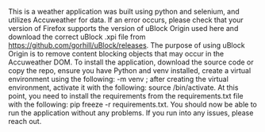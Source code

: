 This is a weather application was built using python and selenium, and utilizes Accuweather for data. If an error occurs, please check that your version of Firefox supports the version of uBlock Origin used here and download the correct uBlock .xpi file from https://github.com/gorhill/uBlock/releases. The purpose of using uBlock Origin is to remove content blocking objects that may occur in the Accuweather DOM. To install the application, download the source code or copy the repo, ensure you have Python and venv installed, create a virtual environment using the following: <python-version> -m venv <dir-name>; after creating the virtual environment, activate it with the following: source <dir-name>/bin/activate. At this point, you need to install the requirements from the requirements.txt file with the following: pip freeze -r requirements.txt. You should now be able to run the application without any problems. If you run into any issues, please reach out.